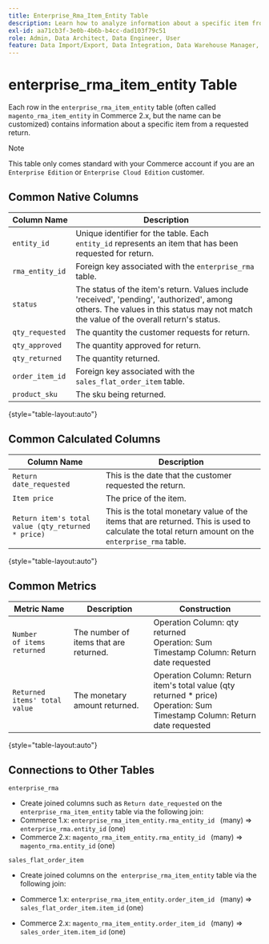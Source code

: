 ```yaml
---
title: Enterprise_Rma_Item_Entity Table
description: Learn how to analyze information about a specific item from a requested return.
exl-id: aa71cb3f-3e0b-4b6b-b4cc-dad103f79c51
role: Admin, Data Architect, Data Engineer, User
feature: Data Import/Export, Data Integration, Data Warehouse Manager, Commerce Tables
---
```

# enterprise_rma_item_entity Table

Each row in the `enterprise_rma_item_entity` table (often called `magento_rma_item_entity` in Commerce 2.x, but the name can be customized) contains information about a specific item from a requested return. 

>[!NOTE]
>
>This table only comes standard with your Commerce account if you are an `Enterprise Edition` or `Enterprise Cloud Edition` customer.

## Common Native Columns

|**Column Name**|**Description**|
|---|---|
|`entity_id`|Unique identifier for the table. Each `entity_id` represents an item that has been requested for return.|
|`rma_entity_id`|Foreign key associated with the `enterprise_rma` table.|
|`status`|The status of the item's return. Values include 'received', 'pending', 'authorized', among others. The values in this status may not match the value of the overall return's status.|
|`qty_requested`|The quantity the customer requests for return.|
|`qty_approved`|The quantity approved for return.|
|`qty_returned`|The quantity returned.|
|`order_item_id`|Foreign key associated with the `sales_flat_order_item` table.|
|`product_sku`|The sku being returned.|

{style="table-layout:auto"}

## Common Calculated Columns

|**Column Name**|**Description**|
|---|---|
|`Return date_requested`|This is the date that the customer requested the return.|
|`Item price`|The price of the item.|
|`Return item's total value (qty_returned * price)`|This is the total monetary value of the items that are returned. This is used to calculate the total return amount on the `enterprise_rma` table.|

{style="table-layout:auto"}

## Common Metrics

|**Metric Name**|**Description**|**Construction**|
|---|---|---|
|`Number of items returned`|The number of items that are returned.|Operation Column: qty returned<br>Operation: Sum<br>Timestamp Column: Return date requested |
|`Returned items' total value`|The monetary amount returned. |Operation Column: Return item's total value (qty returned * price)<br>Operation: Sum<br>Timestamp Column: Return date requested|

{style="table-layout:auto"}

## Connections to Other Tables

`enterprise_rma`

* Create joined columns such as `Return date_requested` on the `enterprise_rma_item_entity` table via the following join:
* Commerce 1.x: `enterprise_rma_item_entity.rma_entity_id ` (many) => `enterprise_rma.entity_id` (one)
* Commerce 2.x: `magento_rma_item_entity.rma_entity_id ` (many) => `magento_rma.entity_id` (one)

`sales_flat_order_item`

* Create joined columns on the  `enterprise_rma_item_entity` table via the following join:

* Commerce 1.x: `enterprise_rma_item_entity.order_item_id ` (many) => `sales_flat_order_item.item_id` (one)
* Commerce 2.x: `magento_rma_item_entity.order_item_id ` (many) => `sales_order_item.item_id` (one)
